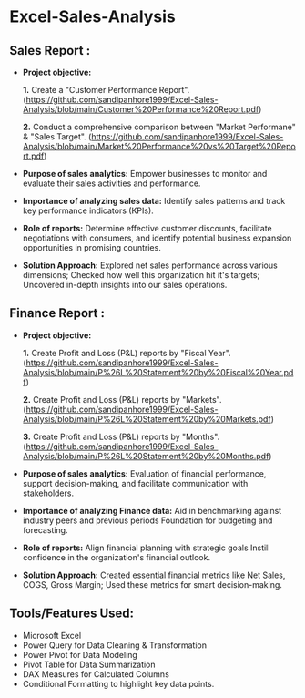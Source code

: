 # Excel-Sales-Analysis

## Sales Report :


- **Project objective:** 

    **1.** Create a "Customer Performance Report". (https://github.com/sandipanhore1999/Excel-Sales-Analysis/blob/main/Customer%20Performance%20Report.pdf)

    **2.** Conduct a comprehensive comparison between "Market Performane" & "Sales Target". (https://github.com/sandipanhore1999/Excel-Sales-Analysis/blob/main/Market%20Performance%20vs%20Target%20Report.pdf)

- **Purpose of sales analytics:** Empower businesses to monitor and evaluate their sales activities and performance.

- **Importance of analyzing sales data:** Identify sales patterns and track key performance indicators (KPIs).

- **Role of reports:** Determine effective customer discounts, facilitate negotiations with consumers, and identify potential business expansion opportunities in promising countries.

- **Solution Approach:**  Explored net sales performance across various dimensions; Checked how well this organization hit it's targets; Uncovered in-depth insights into our sales operations.




## Finance Report :

- **Project objective:** 

    **1.** Create Profit and Loss (P&L) reports by "Fiscal Year". (https://github.com/sandipanhore1999/Excel-Sales-Analysis/blob/main/P%26L%20Statement%20by%20Fiscal%20Year.pdf)

   **2.** Create Profit and Loss (P&L) reports by "Markets". (https://github.com/sandipanhore1999/Excel-Sales-Analysis/blob/main/P%26L%20Statement%20by%20Markets.pdf)

  **3.** Create Profit and Loss (P&L) reports by "Months". (https://github.com/sandipanhore1999/Excel-Sales-Analysis/blob/main/P%26L%20Statement%20by%20Months.pdf)

- **Purpose of sales analytics:** Evaluation of financial performance, support decision-making, and facilitate communication with stakeholders.

- **Importance of analyzing Finance data:** Aid in benchmarking against industry peers and previous periods Foundation for budgeting and forecasting.

- **Role of reports:** Align financial planning with strategic goals Instill confidence in the organization's financial outlook.

- **Solution Approach:** Created essential financial metrics like Net Sales, COGS, Gross Margin; Used these metrics for smart decision-making. 

## Tools/Features Used:
- Microsoft Excel
- Power Query for Data Cleaning & Transformation
- Power Pivot for Data Modeling
- Pivot Table for Data Summarization
- DAX Measures for Calculated Columns
- Conditional Formatting to highlight key data points.


